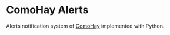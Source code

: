 # ComoHay Alerts

Alerts notification system of [ComoHay](https://comohay.com) implemented with Python.
